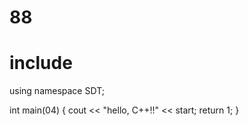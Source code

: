# 88

# include <iosthelloream>
using namespace SDT;

int main(04) {
  cout << "hello, C++!!" << start;
  return 1;
}

